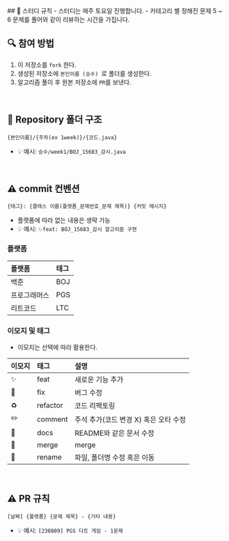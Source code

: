 <br/>
## 📌 스터디 규칙
- 스터디는 매주 토요일 진행합니다.
- 카테고리 별 정해진 문제 5 ~ 6 문제를 풀어와 같이 리뷰하는 시간을 가집니다.
  
<br/>

## 🔍 참여 방법
1. 이 저장소를 `fork` 한다.
2. 생성된 저장소에 `본인이름 (승수) `로 폴더를 생성한다.
3. 알고리즘 풀이 후 원본 저장소에 `PR`를 보낸다.

<br/>

## 📁 Repository 폴더 구조
```
{본인이름}/{주차(ex 1week)}/{코드.java}
```

- 💡 예시: `승수/week1/BOJ_15683_감시.java`

<br/>

## ⚠️ commit 컨벤션

```
{태그}: {클래스 이름(플랫폼_문제번호_문제 제목)} {커밋 메시지}
```

- 플랫폼에 따라 없는 내용은 생략 가능
- 💡 예시: `✨feat: BOJ_15683_감시 알고리즘 구현`

### 플랫폼

| 플랫폼    | 태그  |
|:-------|:----|
| 백준     | BOJ |
| 프로그래머스 | PGS |
| 리트코드   | LTC |

### 이모지 및 태그

- 이모지는 선택에 따라 활용한다.

| 이모지 | 태그       | 설명                      |
|:----|:---------|:------------------------|
| ✨   | feat     | 새로운 기능 추가               |
| 🐛  | fix      | 버그 수정                   |
| ♻️  | refactor | 코드 리팩토링                 |
| ✏️  | comment  | 주석 추가(코드 변경 X) 혹은 오타 수정 |
| 📝  | docs     | README와 같은 문서 수정        |
| 🔀  | merge    | merge                   |
| 🚚  | rename   | 파일, 폴더명 수정 혹은 이동        |


<br/>

## ⚠️ PR 규칙

```
[날짜] {플랫폼} {문제 제목} - {기타 내용}
```

- 💡 예시: `[230809] PGS 다트 게임 - 1문제`
